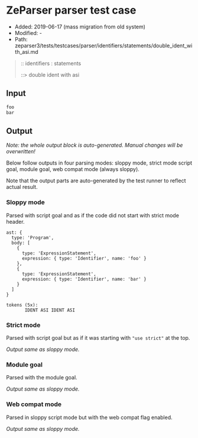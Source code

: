 # ZeParser parser test case

- Added: 2019-06-17 (mass migration from old system)
- Modified: -
- Path: zeparser3/tests/testcases/parser/identifiers/statements/double_ident_with_asi.md

> :: identifiers : statements
>
> ::> double ident with asi

## Input

`````js
foo
bar
`````

## Output

_Note: the whole output block is auto-generated. Manual changes will be overwritten!_

Below follow outputs in four parsing modes: sloppy mode, strict mode script goal, module goal, web compat mode (always sloppy).

Note that the output parts are auto-generated by the test runner to reflect actual result.

### Sloppy mode

Parsed with script goal and as if the code did not start with strict mode header.

`````
ast: {
  type: 'Program',
  body: [
    {
      type: 'ExpressionStatement',
      expression: { type: 'Identifier', name: 'foo' }
    },
    {
      type: 'ExpressionStatement',
      expression: { type: 'Identifier', name: 'bar' }
    }
  ]
}

tokens (5x):
       IDENT ASI IDENT ASI
`````

### Strict mode

Parsed with script goal but as if it was starting with `"use strict"` at the top.

_Output same as sloppy mode._

### Module goal

Parsed with the module goal.

_Output same as sloppy mode._

### Web compat mode

Parsed in sloppy script mode but with the web compat flag enabled.

_Output same as sloppy mode._
